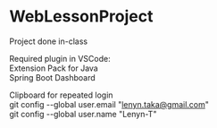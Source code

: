 # WebLessonProject
Project done in-class

Required plugin in VSCode:  
Extension Pack for Java  
Spring Boot Dashboard

Clipboard for repeated login  
git config --global user.email "lenyn.taka@gmail.com"  
git config --global user.name "Lenyn-T"